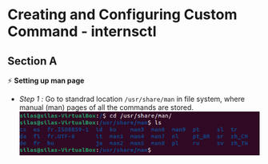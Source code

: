 # Creating and Configuring Custom Command - internsctl
## Section A
⚡ **Setting up man page**
- *Step 1 :* Go to standrad location `/usr/share/man` in file system, where manual (man) pages of all the commands are stored.
  <img src = "/images/Setting_Up_Man_Page_step-1.png">


